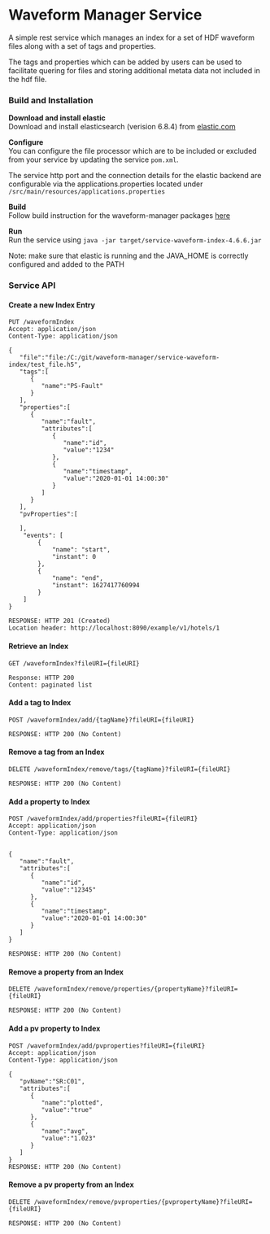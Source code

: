 # Waveform Manager Service

A simple rest service which manages an index for a set of HDF 
waveform files along with a set of tags and properties.

The tags and properties which can be added by users can be used to 
facilitate quering for files and storing additional metata data not 
included in the hdf file.

### Build and Installation

**Download and install elastic**   
Download and install elasticsearch (verision 6.8.4) from [elastic.com](https://www.elastic.co/downloads/past-releases/elasticsearch-6-8-4)

**Configure**  
You can configure the file processor which are to be included or excluded from your service
by updating the service `pom.xml`.  

The service http port and the connection details for the elastic backend are configurable via the 
applications.properties located under `/src/main/resources/applications.properties`

**Build**  
Follow build instruction for the waveform-manager packages  [here](https://github.com/shroffk/waveform-manager#build)

**Run**  
Run the service using
```java -jar target/service-waveform-index-4.6.6.jar```

Note: make sure that elastic is running and the JAVA_HOME is correctly configured and added to the PATH
### Service API

#### Create a new Index Entry

```
PUT /waveformIndex
Accept: application/json
Content-Type: application/json

{
   "file":"file:/C:/git/waveform-manager/service-waveform-index/test_file.h5",
   "tags":[
      {
         "name":"PS-Fault"
      }
   ],
   "properties":[
      {
         "name":"fault",
         "attributes":[
            {
               "name":"id",
               "value":"1234"
            },
            {
               "name":"timestamp",
               "value":"2020-01-01 14:00:30"
            }
         ]
      }
   ],
   "pvProperties":[

   ],
    "events": [
        {
            "name": "start",
            "instant": 0
        },
        {
            "name": "end",
            "instant": 1627417760994
        }
    ]
}

RESPONSE: HTTP 201 (Created)
Location header: http://localhost:8090/example/v1/hotels/1
```

#### Retrieve an Index

```
GET /waveformIndex?fileURI={fileURI}

Response: HTTP 200
Content: paginated list 
```

#### Add a tag to Index

```
POST /waveformIndex/add/{tagName}?fileURI={fileURI}

RESPONSE: HTTP 200 (No Content)
```
#### Remove a tag from an Index

```
DELETE /waveformIndex/remove/tags/{tagName}?fileURI={fileURI}

RESPONSE: HTTP 200 (No Content)
```

#### Add a property to Index

```
POST /waveformIndex/add/properties?fileURI={fileURI}
Accept: application/json
Content-Type: application/json


{
   "name":"fault",
   "attributes":[
      {
         "name":"id",
         "value":"12345"
      },
      {
         "name":"timestamp",
         "value":"2020-01-01 14:00:30"
      }
   ]
}

RESPONSE: HTTP 200 (No Content)
```

#### Remove a property from an Index

```
DELETE /waveformIndex/remove/properties/{propertyName}?fileURI={fileURI}

RESPONSE: HTTP 200 (No Content)
```

#### Add a pv property to Index

```
POST /waveformIndex/add/pvproperties?fileURI={fileURI}
Accept: application/json
Content-Type: application/json

{
   "pvName":"SR:C01",
   "attributes":[
      {
         "name":"plotted",
         "value":"true"
      },
      {
         "name":"avg",
         "value":"1.023"
      }
   ]
}
RESPONSE: HTTP 200 (No Content)
```


#### Remove a pv property from an Index

```
DELETE /waveformIndex/remove/pvproperties/{pvpropertyName}?fileURI={fileURI}

RESPONSE: HTTP 200 (No Content)
```
